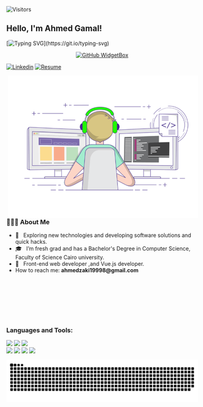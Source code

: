 ![Visitors](https://visitor-badge.laobi.icu/badge?page_id=ahmedzaki98)
 
<!-- Your title -->
## Hello, I'm Ahmed Gamal!

[![Typing SVG](https://readme-typing-svg.herokuapp.com?font=comfortaa&color=016EEA&size=24&width=500&lines=Egyption+Software+Engineer;Backend-Developer+;Front-Developer;and+Technopreneur!;Nice+to+meet+you...)](https://git.io/typing-svg)



<p align="center">
  <a href="https://github.com/ahmedzaki98/github-widgetbox">
    <img width="70%" height="70%" src="https://github-widgetbox.vercel.app/api/profile?username=ahmedzaki98&data=followers,repositories,stars,commits" alt="GitHub WidgetBox" />
  </a>
</p>

[![Linkedin](https://img.shields.io/badge/-LinkedIn-blue?style=flat&logo=Linkedin&logoColor=white)](https://www.linkedin.com/in/ahmed-gamal-459447232/)
[![Resume](https://img.shields.io/badge/Resume-<COLOR>.svg)](https://drive.google.com/file/d/1PAM4gat8PVyCgjVlQ558Dsfm6Ylhkm54/view?usp=sharing)
     

<img align="right" alt="GIF" src="https://raw.githubusercontent.com/devSouvik/devSouvik/master/gif3.gif" width="500"/>

<h3> 👨🏻‍💻 About Me </h3>

- 🤔 &nbsp; Exploring new technologies and developing software solutions and quick hacks.
- 🎓 &nbsp; I’m fresh grad and has a Bachelor's Degree in Computer Science, Faculty of Science Cairo university.
- 💼 &nbsp; Front-end web developer ,and Vue.js developer. 
- How to reach me: __ahmedzaki19998@gmail.com__<br /><br /><br /><br /><br />
&nbsp;
<br>


### Languages and Tools: 


<p>
  <code><img width="15%" src="https://www.vectorlogo.zone/logos/java/java-ar21.svg"></code>
  <code><img width="15%" src="https://www.vectorlogo.zone/logos/javascript/javascript-ar21.svg"></code>
  <code><img width="15%" src="https://www.vectorlogo.zone/logos/python/python-ar21.svg"></code>
  
  <br />
  <code><img width="15%" src="https://www.vectorlogo.zone/logos/w3_html5/w3_html5-ar21.svg"></code>
  <code><img width="15%" src="https://www.vectorlogo.zone/logos/netlifyapp_watercss/netlifyapp_watercss-ar21.svg"></code>
  <code><img width="15%" src="https://www.vectorlogo.zone/logos/vuejs/vuejs-ar21.svg"></code>
  <code><img width="15%" src="https://www.vectorlogo.zone/logos/git-scm/git-scm-ar21.svg"></code>

</p>



 ![Snake animation](https://github.com/ahmedsafwat101/ahmedsafwat101/blob/output/github-contribution-grid-snake.svg)
<br/>
